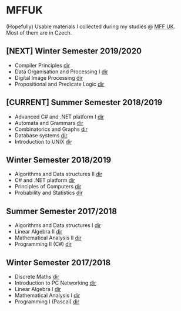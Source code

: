 # MFFUK

(Hopefully) Usable materials I collected during my studies @ [MFF UK](https://www.mff.cuni.cz/studium/bcmgr/ok/ib3a23.htm).  
Most of them are in Czech.

## \[NEXT\] Winter Semester 2019/2020
- Compiler Principles [dir](https://bastianluk.github.io/MFFUK/Compiler%20Principles/pagehub.html)
- Data Organisation and Processing I [dir](https://bastianluk.github.io/MFFUK/Data%20Organisation%20and%20Processing%20Ipagehub.html)
- Digital Image Processing [dir](https://bastianluk.github.io/MFFUK/Digital%20Image%20Processing/pagehub.html)
- Propositional and Predicate Logic [dir](https://bastianluk.github.io/MFFUK/Propositional%20and%20Predicate%20Logic/pagehub.html)
## \[CURRENT\] Summer Semester 2018/2019
- Advanced C# and .NET platform I [dir](https://bastianluk.github.io/MFFUK/C%23%20and%20.NET/pagehub.html)
- Automata and Grammars [dir](https://bastianluk.github.io/MFFUK/Automata%20and%20Grammars/pagehub.html)
- Combinatorics and Graphs [dir](https://bastianluk.github.io/MFFUK/Combinatorics%20and%20Graphs/pagehub.html)
- Database systems [dir](https://bastianluk.github.io/MFFUK/Database%20Systems/pagehub.html)
- Introduction to UNIX [dir](https://bastianluk.github.io/MFFUK/Introduction%20to%20UNIX/pagehub.html)
## Winter Semester 2018/2019
- Algorithms and Data structures II [dir](https://bastianluk.github.io/MFFUK/Algorithms%20and%20Data%20structures/pagehub.html)
- C# and .NET platform [dir](https://bastianluk.github.io/MFFUK/C%23%20and%20.NET/pagehub.html)
- Principles of Computers [dir](https://bastianluk.github.io/MFFUK/Principles%20of%20Computers/pagehub.html)
- Probability and Statistics [dir](https://bastianluk.github.io/MFFUK/Probability%20and%20Statistics/pagehub.html)
## Summer Semester 2017/2018
- Algorithms and Data structures I [dir](https://bastianluk.github.io/MFFUK/Algorithms%20and%20Data%20structures/pagehub.html)
- Linear Algebra II [dir](https://bastianluk.github.io/MFFUK/Linear%20Algebra/pagehub.html)
- Mathematical Analysis II [dir](./Mathematical%20Analysis/pagehub.html)
- Programming II (C#) [dir](https://bastianluk.github.io/MFFUK/Programming/pagehub.html)
## Winter Semester 2017/2018
- Discrete Maths [dir](https://bastianluk.github.io/MFFUK/Discrete%20Maths/pagehub.html)
- Introduction to PC Networking [dir](https://bastianluk.github.io/MFFUK/Introduction%20to%20PC%20Networking/pagehub.html)
- Linear Algebra I [dir](https://bastianluk.github.io/MFFUK/Linear%20Algebra/pagehub.html)
- Mathematical Analysis I [dir](https://bastianluk.github.io/MFFUK/Mathematical%20Analysis/pagehub.html)
- Programming I (Pascal) [dir](https://bastianluk.github.io/MFFUK/Programming/pagehub.html)
